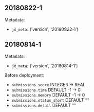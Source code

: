 ## 20180822-1

Metadata:
* `jd_meta`: ('version', '20180822-1')

## 20180814-1

Metadata:
* `jd_meta`: ('version', '20180814-1')

Before deployment:
* `submissions.score` INTEGER -> REAL.
* `submissions.time` DEFAULT -1 -> 0
* `submissions.memory` DEFAULT -1 -> 0
* `submissions.status_short` DEFAULT ""
* `submissions.detail` DEFAULT ""
